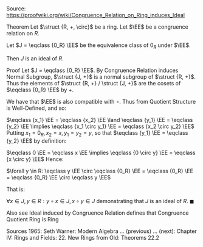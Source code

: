 # 

Source: https://proofwiki.org/wiki/Congruence_Relation_on_Ring_induces_Ideal



Theorem
Let $\struct {R, +, \circ}$ be a ring.
Let $\EE$ be a congruence relation on $R$.

Let $J = \eqclass {0_R} \EE$ be the equivalence class of $0_R$ under $\EE$.

Then $J$ is an ideal of $R$.


Proof
Let $J = \eqclass {0_R} \EE$.
By Congruence Relation induces Normal Subgroup, $\struct {J, +}$ is a normal subgroup of $\struct {R, +}$.
Thus the elements of $\struct {R, +} / \struct {J, +}$ are the cosets of $\eqclass {0_R} \EE$ by $+$.

We have that $\EE$ is also compatible with $\circ$.
Thus from Quotient Structure is Well-Defined, and so:

$\eqclass {x_1} \EE = \eqclass {x_2} \EE \land \eqclass {y_1} \EE = \eqclass {y_2} \EE \implies \eqclass {x_1 \circ y_1} \EE = \eqclass {x_2 \circ y_2} \EE$
Putting $x_1 = 0_R, x_2 = x, y_1 = y_2 = y$, so that $\eqclass {y_1} \EE = \eqclass {y_2} \EE$ by definition:

$\eqclass 0 \EE = \eqclass x \EE  \implies \eqclass {0 \circ y} \EE = \eqclass {x \circ y} \EE$
Hence:

$\forall y \in R: \eqclass y \EE \circ \eqclass {0_R} \EE = \eqclass {0_R} \EE = \eqclass {0_R} \EE \circ \eqclass y \EE$

That is:

$\forall x \in J, y \in R: y \circ x \in J, x \circ y \in J$
demonstrating that $J$ is an ideal of $R$.
$\blacksquare$


Also see
Ideal induced by Congruence Relation defines that Congruence
Quotient Ring is Ring


Sources
1965: Seth Warner: Modern Algebra ... (previous) ... (next): Chapter $\text {IV}$: Rings and Fields: $22$. New Rings from Old: Theorems $22.2$




